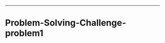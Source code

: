 
--------------------------------------------------------------------------------
# Problem-Solving-Challenge-problem1
